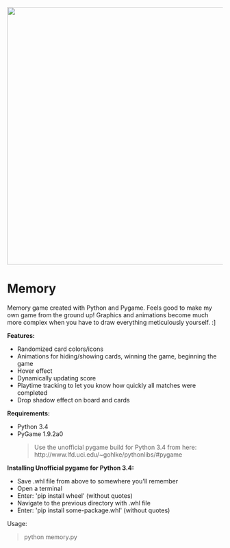 <img src='http://galenscovell.github.io/css/pics/memory.png' width=600px />

# Memory

Memory game created with Python and Pygame. Feels good to make my own game from the ground up! Graphics and animations become much more complex when you have to draw everything meticulously yourself. :]

<b>Features:</b>
* Randomized card colors/icons
* Animations for hiding/showing cards, winning the game, beginning the game
* Hover effect
* Dynamically updating score
* Playtime tracking to let you know how quickly all matches were completed
* Drop shadow effect on board and cards

<b>Requirements:</b>
* Python 3.4
* PyGame 1.9.2a0
  <blockquote>Use the unofficial pygame build for Python 3.4 from here: http://www.lfd.uci.edu/~gohlke/pythonlibs/#pygame</blockquote>

<b>Installing Unofficial pygame for Python 3.4:</b>
* Save .whl file from above to somewhere you'll remember
* Open a terminal
* Enter: 'pip install wheel' (without quotes)
* Navigate to the previous directory with .whl file
* Enter: 'pip install some-package.whl' (without quotes)


Usage: <blockquote>python memory.py</blockquote>
